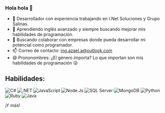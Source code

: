 ### Hola hola 👋

- 🔭 Desarrollador con experiencia trabajando en I.Net Soluciones y Grupo Salinas.
- 🌱 Aprendiendo inglés avanzado y siempre buscando mejorar mis habilidades de programación.
- 👯 Buscando colaborar con empresas donde pueda desarrollar mi potencial como programador.
- 📫 Correo de contacto: ing.azael.a@outlook.com
- 😄 Prononombres: ¿El género importa? Lo que importan son mis habilidades de programación 😜

## Habilidades:
![C#](https://img.shields.io/badge/C%23-512BD4?style=for-the-badge&logo=csharp&logoColor=white&labelColor=gray)
![.NET](https://img.shields.io/badge/.NET-512BD4?style=for-the-badge&logo=dotnet&logoColor=white&labelColor=gray)
![JavaScript](https://img.shields.io/badge/JavaScript-F7DF1E?style=for-the-badge&logo=javascript&logoColor=white&labelColor=gray)
![Node.Js](https://img.shields.io/badge/Node.js-339933?style=for-the-badge&logo=nodedotjs&logoColor=white&labelColor=gray)
![SQL Server](https://img.shields.io/badge/SQL_Server-CC2927?style=for-the-badge&logo=microsoftsqlserver&logoColor=white&labelColor=gray)
![MongoDB](https://img.shields.io/badge/MongoDB-47A248?style=for-the-badge&logo=mongodb&logoColor=white&labelColor=gray)
![Python](https://img.shields.io/badge/Python-3776AB?style=for-the-badge&logo=python&logoColor=white&labelColor=gray)
![Ruby](https://img.shields.io/badge/Ruby-CC342D?style=for-the-badge&logo=ruby&logoColor=white&labelColor=gray)
![Java](https://img.shields.io/badge/Java-007396?style=for-the-badge&logo=java&logoColor=white&labelColor=gray)

¡Y más!

<!--
**azaelrock0/azaelrock0** is a ✨ _special_ ✨ repository because its `README.md` (this file) appears on your GitHub profile.

Here are some ideas to get you started:

- 🔭 I’m currently working on ...
- 🌱 I’m currently learning ...
- 👯 I’m looking to collaborate on ...
- 🤔 I’m looking for help with ...
- 💬 Ask me about ...
- 📫 How to reach me: ...
- 😄 Pronouns: ...
- ⚡ Fun fact: ...
-->
